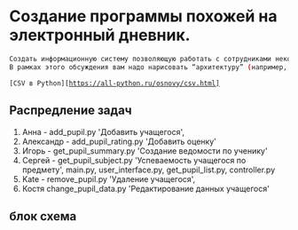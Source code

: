 # Создание программы похожей на электронный дневник.
```sh
Создать информационную систему позволяющую работать с сотрудниками некой компании \ студентами вуза \ учениками школы
В рамках этого обсуждения вам надо нарисовать “архитектуру” (например, в виде блок-схемы) для работы данного приложения.
```

<code>[CSV в Python][https://all-python.ru/osnovy/csv.html]
</code>


## Распредление задач

1. Анна - add_pupil.py 'Добавить учащегося',
2. Александр - add_pupil_rating.py 'Добавить оценку'
3. Игорь - get_pupil_summary.py 'Создание ведомости по ученику'
4. Сергей -  get_pupil_subject.py 'Успеваемость учащегося по предмету', main.py, user_interface.py, get_pupil_list.py, controller.py
5. Kate - remove_pupil.py 'Удаление учащегося',
6. Костя change_pupil_data.py 'Редактирование данных учащегося'


    



## блок схема



